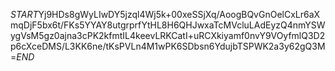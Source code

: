 $START$Yj9HDs8gWyLIwDY5jzql4Wj5k+00xeSSjXq/AoogBQvGnOelCxLr6aXmqDjF5bx6t/FKs5YYAY8utgrprfYtHL8H6QHJwxaTcMVcluLAdEyzQ4nmYSWygVsM5gz0ajna3cPK2kfmtIL4keevLRKCatI+uRCXkiyamf0nvY9VOyfmlQ3D2p6cXceDMS/L3KK6ne/tKsPVLn4M1wPK6SDbsn6YdujbTSPWK2a3y62gQ3M=$END$